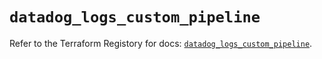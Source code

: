 # `datadog_logs_custom_pipeline`

Refer to the Terraform Registory for docs: [`datadog_logs_custom_pipeline`](https://registry.terraform.io/providers/datadog/datadog/3.30.0/docs/resources/logs_custom_pipeline).
